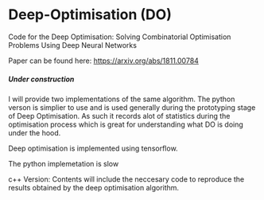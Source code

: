 # Deep-Optimisation (DO)
Code for the Deep Optimisation: Solving Combinatorial Optimisation Problems Using Deep Neural Networks

Paper can be found here: https://arxiv.org/abs/1811.00784

##### Under construction ######
I will provide two implementations of the same algorithm. The python verson is simplier to use and is used generally during the prototyping stage of Deep Optimisation. As such it records alot of statistics during the optimisation process which is great for understanding what DO is doing under the hood.

Deep optimisation is implemented using tensorflow. 

The python implemetation is slow

c++ Version:
Contents will include the neccesary code to reproduce the results obtained by the deep optimisation algorithm.

